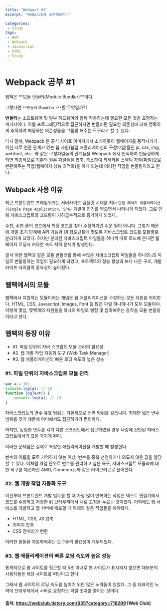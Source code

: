 ```yaml
---
title: "Webpack #1"
excerpt: "Webpack을 공부해보자!"

categories:
 - Study
tags:
 - Web
 - Webpack
 - Javascript
 - HTML
 - Study
---
```




# Webpack 공부 #1

웹팩은 **모듈 번들러(Module Bundler)**이다.

그렇다면 `**번들러(Bundler)**`란 무엇일까??



**번들러**는 소프트웨어 및 일부 하드웨어와 함께 작동하는데 필요한 모든 것을 포함하는 패키지이다. 이를 프로그래밍적으로 접근하자면 번들러란 필요한 의존성에 대해 정확하게 추적하여 해당하는 의존성들을 그룹핑 해주는 도구라고 할 수 있다.



다시 말해, Webpack 은 공식 사이트 이미지에서 소개하듯이 웹페이지를 동작시키기 위한 서로 연관 관계가 있는 웹 자원(웹앱 애플리케이션의 구성파일)들인 js, css, img, webfont, etc.. 와 같은 구성파일들의 관계들을 Webpack 에서 인식하여 번들링하게 되면 최종적으로 기존의 원본 파일들을 압축, 축소하여 최적화된 스택틱 자원(파일)으로 변환해주는 작업(웹페이지 성능 최적화)을 하게 되는데 이러한 작업을 번들링이라고 한다.



## Webpack 사용 이유

최근 프론트엔드 프레임워크는 서버사이드 템플릿 시대를 지나 `단일 페이지 애플리케이션(Single Page Application, SPA)` 개발이 인기를 얻으면서 나타나게 되었다. 그로 인해 자바스크립트의 코드량이 기하급수적으로 증가하게 되었다.



수천, 수만 줄의 코드에서 특정 코드를 찾아 수정하기란 쉬운 일이 아니다. 그렇기 때문에 개발 초기 단계에 API 기능과 UI 컴포넌트에 맞도록 자바스크립트 코드를 모듈별로 분리하게 되었다. 하지만 분리된 자바스크립트 파일들을 하나씩 따로 로드해 온다면 웹 페이지 로딩시 커다란 속도 저하 문제가 발생한다.



글서 이런 웹팩과 같은 모듈 번들러를 통해 수많은 자바스크립트 파일들을 하나의 JS 파일로 번들링하는 작업이 필요하게 되었고, 프로젝트의 성능 향상과 보다 나은 구조, 개발 라이프 사이클의 중요성이 높아졌다.



## 웹팩에서의 모듈

웹팩에서 지칭하는 모듈이라는 개념은 웹 애플리케이션을 구성하는 모든 자원을 의미한다. HTML, CSS, Javascript, Images, Font 등 많은 파일 하나하나가 모두 모듈이다. 이렇게 몇십, 몇백개의 자원들을 하나의 파일로 병합 및 압축해주는 동작을 모듈 번들링이라고 한다.



## 웹팩의 등장 이유

- #1. 파일 단위의 자바 스크립트 모듈 관리의 필요성
- #2. 웹 개발 작업 자동화 도구 (Web Task Manager)
- #3. 웹 애플리케이션의 빠른 로딩 속도와 높은 성능



### #1. 파일 단위의 자바스크립트 모듈 관리

```javascript
var a = 10;
console.log(a); // 10
function logText() {
    console.log(a); // 10
}
```

자바스크립트의 변수 유효 범위는 기본적으로 전역 범위를 갖습니다. 최대한 넓은 변수 범위를 갖기 떄문에 어디에서도 접근하기가 편리하다.



하지만, 동일한 변수를 각기 다른 스크립트에서 접근하였을 경우 나중에 선언된 자바스크립트에서의 값을 가지게 된다.

이러한 문제점은 실제로 복잡한 애플리케이션을 개발할 때 발생한다.

변수의 이름을 모두 기억하지 않는 이상, 변수를 중복 선언하거나 의도치 않은 값을 할당할 수 있다. 이처럼 파일 단위로 변수를 관리하고 싶은 욕구, 자바스크립트 모듈화에 대한 욕구를 예전까진 AMD, Common.js와 같은 라이브러르로 풀어왔다.



### #2. 웹 개발 작업 자동화 도구

이전부터 프론트엔드 개발 업무를 할 때 가장 많이 반복하는 작업은 텍스트 편집기에서 코드를 수정하고 저장한 뒤 브라우저에서 새로 고침을 누르는 것이었다. 이외에도 웹 서비스를 개발하고 웹 서버에 배포할 때 아래와 같은 작업들을 해야했다.

- HTML, CSS, JS 압축
- 이미지 압축
- CSS 전처리기 변환

이러한 일들을 자동화해주는 도구들의 필요성이 대두되었다.



### #3. 웹 애플리케이션의 빠른 로딩 속도와 높은 성능

통계적으로 웹 사이트를 접근할 때 5초 이내로 웹 사이트가 표시되지 않으면 대부분의 사용자들은 해당 사이트를 떠난다고 한다.

그래서 웹 사이트의 로딩 속도를 높이기 위한 많은 노력들이 있었다. 그 중 대표적인 노력이 브라우저에서 서버로 요청하는 파일 숫자를 줄이는 것이다.

#### 출처: https://webclub.tistory.com/635?category=718289 [Web Club]